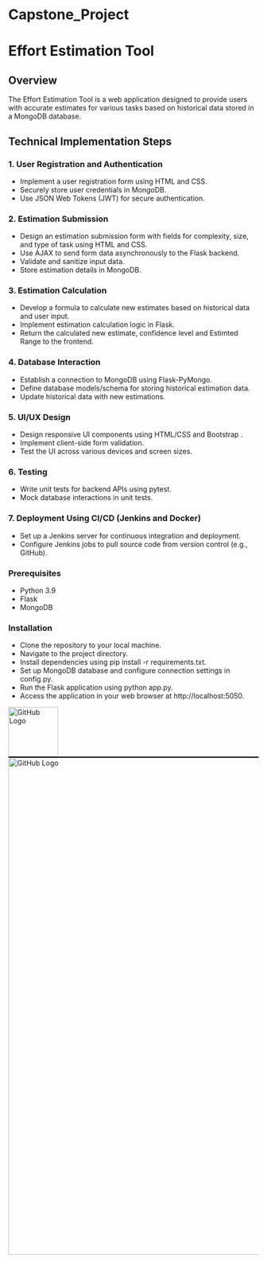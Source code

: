 # Capstone_Project
# Effort Estimation Tool

## Overview

The Effort Estimation Tool is a web application designed to provide users with accurate estimates for various tasks based on historical data stored in a MongoDB database. 

## Technical Implementation Steps

### 1. User Registration and Authentication
- Implement a user registration form using HTML and CSS.
- Securely store user credentials in MongoDB.
- Use JSON Web Tokens (JWT) for secure authentication.

### 2. Estimation Submission
- Design an estimation submission form with fields for complexity, size, and type of task using HTML and CSS.
- Use AJAX to send form data asynchronously to the Flask backend.
- Validate and sanitize input data.
- Store estimation details in MongoDB.

### 3. Estimation Calculation
- Develop a formula to calculate new estimates based on historical data and user input.
- Implement estimation calculation logic in Flask.
- Return the calculated new estimate, confidence level and Estimted Range to the frontend.

### 4. Database Interaction
- Establish a connection to MongoDB using Flask-PyMongo.
- Define database models/schema for storing historical estimation data.
- Update historical data with new estimations.

### 5. UI/UX Design
- Design responsive UI components using HTML/CSS and Bootstrap .
- Implement client-side form validation.
- Test the UI across various devices and screen sizes.

### 6. Testing
- Write unit tests for backend APIs using pytest.
- Mock database interactions in unit tests.

### 7. Deployment Using CI/CD (Jenkins and Docker)
- Set up a Jenkins server for continuous integration and deployment.
- Configure Jenkins jobs to pull source code from version control (e.g., GitHub).


### Prerequisites
- Python 3.9
- Flask
- MongoDB

### Installation
- Clone the repository to your local machine.
- Navigate to the project directory.
- Install dependencies using pip install -r requirements.txt.
- Set up MongoDB database and configure connection settings in config.py.
- Run the Flask application using python app.py.
- Access the application in your web browser at http://localhost:5050.

<img src="https://github.com/rahuljawale30/Capstone_Project/blob/main/rand.png" alt="GitHub Logo" width="100" height="100">
<img src="https://github.githubassets.com/images/modules/logos_page/GitHub-Mark.png" alt="GitHub Logo" width="1000" height="1000" style="border-top: 2px solid black; display: block;">


